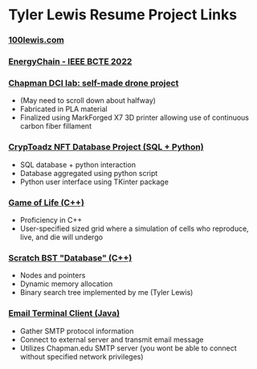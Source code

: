 # Tyler Lewis Resume Project Links


### [100lewis.com](100lewis.com)

### [EnergyChain - IEEE BCTE 2022](https://github.com/tylew/EnergyChain)

### [Chapman DCI lab: self-made drone project](https://sites.google.com/chapman.edu/the-dci-lab/home/showcase#h.93iq8wiok6qo)
* (May need to scroll down about halfway)
* Fabricated in PLA material
* Finalized using MarkForged X7 3D printer allowing use of continuous carbon fiber fillament 

### [CrypToadz NFT Database Project (SQL + Python)](https://github.com/tylew/CrypToad-Tkinter-)
* SQL database + python interaction 
* Database aggregated using python script
* Python user interface using TKinter package

### [Game of Life (C++)](https://github.com/tylew/gameOfLife) 
* Proficiency in C++
* User-specified sized grid where a simulation of cells who reproduce, live, and die will undergo

### [Scratch BST "Database" (C++)](https://github.com/tylew/cpp_BSTdatabase)
* Nodes and pointers
* Dynamic memory allocation
* Binary search tree implemented by me (Tyler Lewis)

### [Email Terminal Client (Java)](https://github.com/tylew/email)
* Gather SMTP protocol information
* Connect to external server and transmit email message
* Utilizes Chapman.edu SMTP server (you wont be able to connect without specified network privileges)

<!--
### [Basic Hashmap "Database" (Java)](https://github.com/tylew/Java_HashMapDatabase)
* Hash Map
-->
